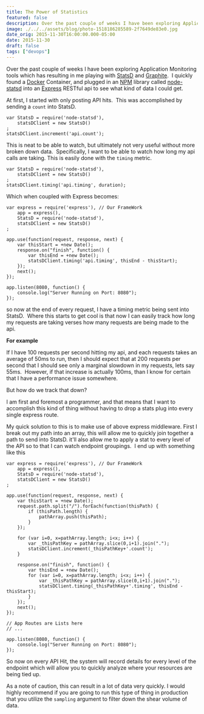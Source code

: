 ```yaml
---
title: The Power of Statistics
featured: false
description: Over the past couple of weeks I have been exploring Application Monitoring toolswhich has resulting in me playing with StatsD  and Graphite .  I quickly found a Docker  Container, and plugged in an NPM library called node-statsd into an Express RESTful api to see what kind of data I could get.At firs
image: ./../../assets/blog/photo-1518186285589-2f7649de83e0.jpg
date_orig: 2015-11-30T16:00:00.000-05:00
date: 2015-11-30
draft: false
tags: ["devops"]
---
```


Over the past couple of weeks I have been exploring Application Monitoring tools which has resulting in me playing with [StatsD](https://github.com/etsy/statsd?ref=blog.christophervachon.com) and [Graphite](http://graphite.readthedocs.org/en/latest/?ref=blog.christophervachon.com).  I quickly found a [Docker](https://www.docker.com/?ref=blog.christophervachon.com) Container, and plugged in an [NPM](https://www.npmjs.com/?ref=blog.christophervachon.com) library called [node-statsd](https://www.npmjs.com/package/node-statsd?ref=blog.christophervachon.com) into an [Express](http://expressjs.com/?ref=blog.christophervachon.com) RESTful api to see what kind of data I could get.

At first, I started with only posting API hits.  This was accomplished by sending a `count` into StatsD.

```
var StatsD = require('node-statsd'),
    statsDClient = new StatsD()
;
statsDClient.increment('api.count');
```

This is neat to be able to watch, but ultimately not very useful without more broken down data.  Specifically, I want to be able to watch how long my api calls are taking. This is easily done with the `timing` metric.

```
var StatsD = require('node-statsd'),
    statsDClient = new StatsD()
;
statsDClient.timing('api.timing', duration);
```

Which when coupled with Express becomes:

```
var express = require('express'), // Our FrameWork
    app = express(),
    StatsD = require('node-statsd'),
    statsDClient = new StatsD()
;

app.use(function(request, response, next) {
    var thisStart = +new Date();
    response.on("finish", function() {
        var thisEnd = +new Date();
        statsDClient.timing('api.timing', thisEnd - thisStart);
    });
    next();
});

app.listen(8080, function() {
    console.log("Server Running on Port: 8080");
});
```

so now at the end of every request, I have a timing metric being sent into StatsD.  Where this starts to get cool is that now I can easily track how long my requests are taking verses how many requests are being made to the api.

**For example**

If I have 100 requests per second hitting my api, and each requests takes an average of 50ms to run, then I should expect that at 200 requests per second that I should see only a marginal slowdown in my requests, lets say 55ms.  However, if that increase is actually 100ms, than I know for certain that I have a performance issue somewhere.

But how do we track that down?

I am first and foremost a programmer, and that means that I want to accomplish this kind of thing without having to drop a stats plug into every single express route.

My quick solution to this is to make use of above express middleware. First I break out my path into an array, this will allow me to quickly join together a path to send into StatsD. it'll also allow me to apply a stat to every level of the API so to that I can watch endpoint groupings.  I end up with something like this

```
var express = require('express'), // Our FrameWork
    app = express(),
    StatsD = require('node-statsd'),
    statsDClient = new StatsD()
;

app.use(function(request, response, next) {
    var thisStart = +new Date();
    request.path.split("/").forEach(function(thisPath) {
        if (thisPath.length) {
            pathArray.push(thisPath);
        }
    });

    for (var i=0, x=pathArray.length; i<x; i++) {
        var _thisPathKey = pathArray.slice(0,i+1).join(".");
        statsDClient.increment(_thisPathKey+'.count');
    }

    response.on("finish", function() {
        var thisEnd = +new Date();
        for (var i=0, x=pathArray.length; i<x; i++) {
            var _thisPathKey = pathArray.slice(0,i+1).join(".");
            statsDClient.timing(_thisPathKey+'.timing', thisEnd - thisStart);
        }
    });
    next();
});

// App Routes are Lists here
// ...

app.listen(8080, function() {
    console.log("Server Running on Port: 8080");
});
```

So now on every API Hit, the system will record details for every level of the endpoint which will allow you to quickly analyze where your resources are being tied up.

As a note of caution, this can result in a lot of data very quickly. I would highly recommend if you are going to run this type of thing in production that you utilize the `sampling` argument to filter down the shear volume of data.
